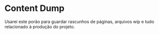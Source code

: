 # Content Dump

Usarei este porão para guardar rascunhos de páginas, arquivos wip e tudo relacionado à produção do projeto.
